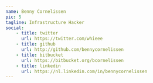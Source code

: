 ```yaml
---
name: Benny Cornelissen
pic: 5
tagline: Infrastructure Hacker
social: 
    - title: twitter
      url: https://twitter.com/whieee
    - title: github
      url: http://github.com/bennycornelissen
    - title: bitbucket
      url: https://bitbucket.org/bcornelissen
    - title: linkedin
      url: https://nl.linkedin.com/in/bennycornelissen
---
```

